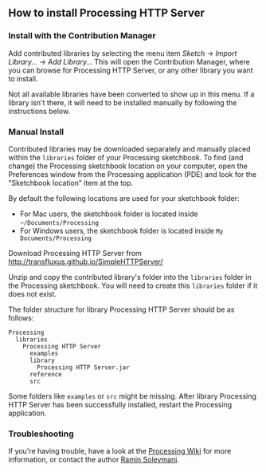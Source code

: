 ## How to install Processing HTTP Server

### Install with the Contribution Manager

Add contributed libraries by selecting the menu item _Sketch_ → _Import Library..._ → _Add Library..._ This will open the Contribution Manager, where you can browse for Processing HTTP Server, or any other library you want to install.

Not all available libraries have been converted to show up in this menu. If a library isn't there, it will need to be installed manually by following the instructions below.

### Manual Install

Contributed libraries may be downloaded separately and manually placed within the `libraries` folder of your Processing sketchbook. To find (and change) the Processing sketchbook location on your computer, open the Preferences window from the Processing application (PDE) and look for the "Sketchbook location" item at the top.

By default the following locations are used for your sketchbook folder: 
  * For Mac users, the sketchbook folder is located inside `~/Documents/Processing` 
  * For Windows users, the sketchbook folder is located inside `My Documents/Processing`

Download Processing HTTP Server from http://transfluxus.github.io/SimpleHTTPServer/

Unzip and copy the contributed library's folder into the `libraries` folder in the Processing sketchbook. You will need to create this `libraries` folder if it does not exist.

The folder structure for library Processing HTTP Server should be as follows:

```
Processing
  libraries
    Processing HTTP Server
      examples
      library
        Processing HTTP Server.jar
      reference
      src
```
             
Some folders like `examples` or `src` might be missing. After library Processing HTTP Server has been successfully installed, restart the Processing application.

### Troubleshooting

If you're having trouble, have a look at the [Processing Wiki](https://github.com/processing/processing/wiki/How-to-Install-a-Contributed-Library) for more information, or contact the author [Ramin Soleymani](http://diskordier.net).

